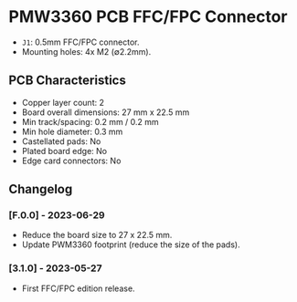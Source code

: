 # PMW3360 PCB FFC/FPC Connector

- `J1`: 0.5mm FFC/FPC connector.
- Mounting holes: 4x M2 (∅2.2mm).

## PCB Characteristics

- Copper layer count: 2
- Board overall dimensions: 27 mm x 22.5 mm
- Min track/spacing: 0.2 mm / 0.2 mm
- Min hole diameter: 0.3 mm
- Castellated pads: No
- Plated board edge: No
- Edge card connectors: No

## Changelog

### [F.0.0] - 2023-06-29

- Reduce the board size to 27 x 22.5 mm.
- Update PWM3360 footprint (reduce the size of the pads).

### [3.1.0] - 2023-05-27

- First FFC/FPC edition release.
